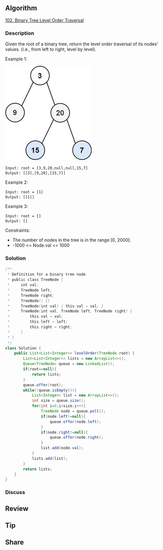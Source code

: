 ## Algorithm

[102. Binary Tree Level Order Traversal](https://leetcode.com/problems/binary-tree-level-order-traversal/)

### Description

Given the root of a binary tree, return the level order traversal of its nodes' values. (i.e., from left to right, level by level).


Example 1:

![](assets/20240214-1c18bf3b.png)

```
Input: root = [3,9,20,null,null,15,7]
Output: [[3],[9,20],[15,7]]
```

Example 2:

```
Input: root = [1]
Output: [[1]]
```

Example 3:

```
Input: root = []
Output: []
```

Constraints:

- The number of nodes in the tree is in the range [0, 2000].
- -1000 <= Node.val <= 1000

### Solution

```java
/**
 * Definition for a binary tree node.
 * public class TreeNode {
 *     int val;
 *     TreeNode left;
 *     TreeNode right;
 *     TreeNode() {}
 *     TreeNode(int val) { this.val = val; }
 *     TreeNode(int val, TreeNode left, TreeNode right) {
 *         this.val = val;
 *         this.left = left;
 *         this.right = right;
 *     }
 * }
 */
class Solution {
    public List<List<Integer>> levelOrder(TreeNode root) {
        List<List<Integer>> lists = new ArrayList<>();
        Queue<TreeNode> queue = new LinkedList();
        if(root==null){
            return lists;
        }
        queue.offer(root);
        while(!queue.isEmpty()){
            List<Integer> list = new ArrayList<>();
            int size = queue.size();
            for(int i=0;i<size;i++){
                TreeNode node = queue.poll();
                if(node.left!=null){
                    queue.offer(node.left);
                }
                if(node.right!=null){
                    queue.offer(node.right);
                }
                list.add(node.val);
            }
            lists.add(list);
        }
        return lists;
    }
}
```

### Discuss

## Review


## Tip


## Share
